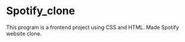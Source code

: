 # Spotify_clone

This program is a frontend project using CSS and HTML.
Made Spotify website clone.
